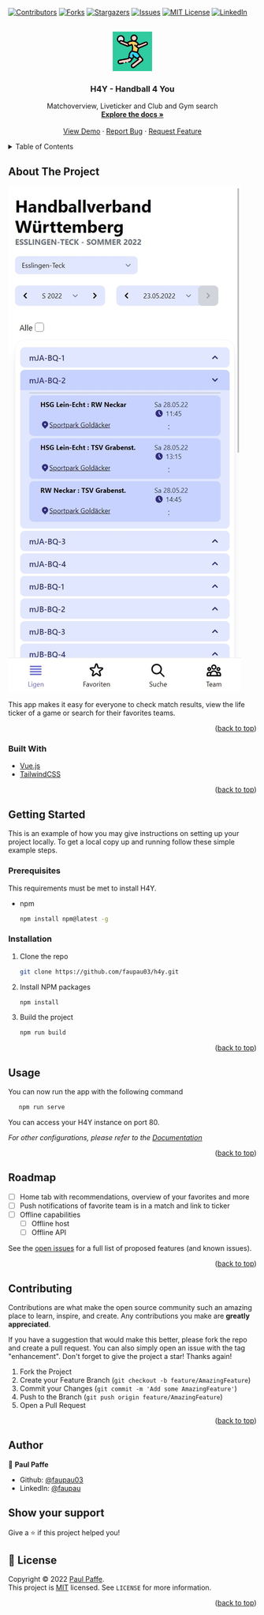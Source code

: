 <div id="top"></div>

[![Contributors][contributors-shield]][contributors-url]
[![Forks][forks-shield]][forks-url]
[![Stargazers][stars-shield]][stars-url]
[![Issues][issues-shield]][issues-url]
[![MIT License][license-shield]][license-url]
[![LinkedIn][linkedin-shield]][linkedin-url]



<!-- PROJECT LOGO -->
<br />
<div align="center">
  <a href="https://github.com/faupau03/h4y">
    <img src="public/pwa-512x512.png" alt="Logo" width="80" height="80">
  </a>

<h3 align="center">H4Y - Handball 4 You</h3>

  <p align="center">
    Matchoverview, Liveticker and Club and Gym search
    <br />
    <a href="https://github.com/faupau03/h4y"><strong>Explore the docs »</strong></a>
    <br />
    <br />
    <a href="https://h4y.netlify.app">View Demo</a>
    ·
    <a href="https://github.com/faupau03/h4y/issues">Report Bug</a>
    ·
    <a href="https://github.com/faupau03/h4y/issues">Request Feature</a>
  </p>
</div>



<!-- TABLE OF CONTENTS -->
<details>
  <summary>Table of Contents</summary>
  <ol>
    <li>
      <a href="#about-the-project">About The Project</a>
      <ul>
        <li><a href="#built-with">Built With</a></li>
      </ul>
    </li>
    <li>
      <a href="#getting-started">Getting Started</a>
      <ul>
        <li><a href="#prerequisites">Prerequisites</a></li>
        <li><a href="#installation">Installation</a></li>
      </ul>
    </li>
    <li><a href="#usage">Usage</a></li>
    <li><a href="#roadmap">Roadmap</a></li>
    <li><a href="#contributing">Contributing</a></li>
    <li><a href="#license">License</a></li>
    <li><a href="#contact">Contact</a></li>
    <li><a href="#acknowledgments">Acknowledgments</a></li>
  </ol>
</details>



<!-- ABOUT THE PROJECT -->
## About The Project

![H4Y Leagues](img/Leagues.jpeg)

This app makes it easy for everyone to check match results, view the life ticker of a game or search for their favorites teams.

<p align="right">(<a href="#top">back to top</a>)</p>



### Built With

* [Vue.js](https://vuejs.org/)
* [TailwindCSS](https://tailwindcss.com/)

<p align="right">(<a href="#top">back to top</a>)</p>



<!-- GETTING STARTED -->
## Getting Started

This is an example of how you may give instructions on setting up your project locally.
To get a local copy up and running follow these simple example steps.

### Prerequisites

This requirements must be met to install H4Y.
* npm
  ```sh
  npm install npm@latest -g
  ```

### Installation

1. Clone the repo
   ```sh
   git clone https://github.com/faupau03/h4y.git
   ```
2. Install NPM packages
   ```sh
   npm install
   ```
3. Build the project
   ```sh
   npm run build
   ```

<p align="right">(<a href="#top">back to top</a>)</p>



<!-- USAGE EXAMPLES -->
## Usage

You can now run the app with the following command
```sh
   npm run serve
   ```
You can access your H4Y instance on port 80.

_For other configurations, please refer to the [Documentation](https://github.com/faupau03/h4y)_

<p align="right">(<a href="#top">back to top</a>)</p>



<!-- ROADMAP -->
## Roadmap

- [ ] Home tab with recommendations, overview of your favorites and more
- [ ] Push notifications of favorite team is in a match and link to ticker
- [ ] Offline capabilities
    - [ ] Offline host
    - [ ] Offline API

See the [open issues](https://github.com/faupau03/h4y/issues) for a full list of proposed features (and known issues).

<p align="right">(<a href="#top">back to top</a>)</p>



<!-- CONTRIBUTING -->
## Contributing

Contributions are what make the open source community such an amazing place to learn, inspire, and create. Any contributions you make are **greatly appreciated**.

If you have a suggestion that would make this better, please fork the repo and create a pull request. You can also simply open an issue with the tag "enhancement".
Don't forget to give the project a star! Thanks again!

1. Fork the Project
2. Create your Feature Branch (`git checkout -b feature/AmazingFeature`)
3. Commit your Changes (`git commit -m 'Add some AmazingFeature'`)
4. Push to the Branch (`git push origin feature/AmazingFeature`)
5. Open a Pull Request

<p align="right">(<a href="#top">back to top</a>)</p>





<!-- MARKDOWN LINKS & IMAGES -->
<!-- https://www.markdownguide.org/basic-syntax/#reference-style-links -->
[contributors-shield]: https://img.shields.io/github/contributors/faupau03/h4y.svg?style=for-the-badge
[contributors-url]: https://github.com/faupau03/h4y/graphs/contributors
[forks-shield]: https://img.shields.io/github/forks/faupau03/h4y.svg?style=for-the-badge
[forks-url]: https://github.com/faupau03/h4y/network/members
[stars-shield]: https://img.shields.io/github/stars/faupau03/h4y.svg?style=for-the-badge
[stars-url]: https://github.com/faupau03/h4y/stargazers
[issues-shield]: https://img.shields.io/github/issues/faupau03/h4y.svg?style=for-the-badge
[issues-url]: https://github.com/faupau03/h4y/issues
[license-shield]: https://img.shields.io/github/license/faupau03/h4y.svg?style=for-the-badge
[license-url]: https://github.com/faupau03/h4y/blob/master/LICENSE
[linkedin-shield]: https://img.shields.io/badge/-LinkedIn-black.svg?style=for-the-badge&logo=linkedin&colorB=555
[linkedin-url]: https://linkedin.com/in/faupau
[product-screenshot]: images/screenshot.png


## Author

👤 **Paul Paffe**

* Github: [@faupau03](https://github.com/faupau03)
* LinkedIn: [@faupau](https://linkedin.com/in/faupau)

## Show your support

Give a ⭐️ if this project helped you!

## 📝 License

Copyright © 2022 [Paul Paffe](https://github.com/faupau03).<br />
This project is [MIT](https://opensource.org/licenses/MIT) licensed.
See `LICENSE` for more information.

<p align="right">(<a href="#top">back to top</a>)</p>
